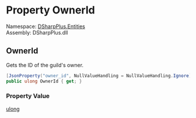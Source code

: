 # Property OwnerId

Namespace: [DSharpPlus.Entities](DSharpPlus.Entities.md)  
Assembly: DSharpPlus.dll

## <a id="DSharpPlus_Entities_DiscordGuild_OwnerId"></a>OwnerId

Gets the ID of the guild's owner.

```csharp
[JsonProperty("owner_id", NullValueHandling = NullValueHandling.Ignore)]
public ulong OwnerId { get; }
```

### Property Value

[ulong](https://learn.microsoft.com/dotnet/api/system.uint64)

